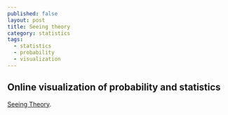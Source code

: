 ```yaml
---
published: false
layout: post
title: Seeing theory
category: statistics
tags:
  - statistics
  - probability
  - visualization
---
```


## Online visualization of probability and statistics

[Seeing Theory](http://students.brown.edu/seeing-theory/). 



